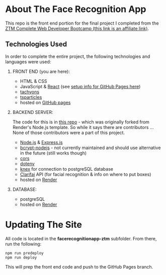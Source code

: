 # About The Face Recognition App

This repo is the front end portion for the final project I completed from the [ZTM Complete Web Developer Bootcamp (this link is an affiliate link)](https://academy.zerotomastery.io/a/aff_jcfsdgcx/external?affcode=441520_5cipxkgo).

## Technologies Used

In order to complete the entire project, the following technologies and languages were used:

1. FRONT END (you are here):

    - HTML & CSS
    - JavaScript & [React](https://reactjs.org/) (see [setup info for GitHub Pages here](https://create-react-app.dev/docs/deployment/#github-pages))
    - [tachyons](https://tachyons.io/)
    - [tsparticles](https://particles.js.org/)
    - hosted on [GitHub pages](https://docs.github.com/en/pages/getting-started-with-github-pages/configuring-a-publishing-source-for-your-github-pages-site)


2. BACKEND SERVER:

    The code for this is in [this repo](https://github.com/ProsperousHeart/smart-brain-ZTM-render/tree/ZTM) - which was originally forked from Render's Node.js template. So while it says there are contributors ... None of those contributors were a part of this project.

    - [Node.js](https://nodejs.org/) & [Express.js](https://expressjs.com/)
    - [bcrypt-nodejs](https://www.npmjs.com/package/bcrypt-nodejs) - not currently maintained and should use alternative in the future (still works though)
    - [cors](https://www.npmjs.com/package/cors)
    - [dotenv](https://www.npmjs.com/package/dotenv)
    - [knex](https://knexjs.org/) for connection to postgreSQL database
    - [Clarifai](https://clarifai.com/) API (for facial recognition & info on where to put boxes)
    - hosted on [Render](https://render.com/docs/deploy-node-express-app)


3. DATABASE:

    - postgreSQL
    - hosted on [Render](https://render.com/docs/databases)


# Updating The Site

All code is located in the **facerecognitionapp-ztm** subfolder. From there, run the following:

```
npm run predeploy
npm run deploy
```

This will prep the front end code and push to the GitHub Pages branch.
